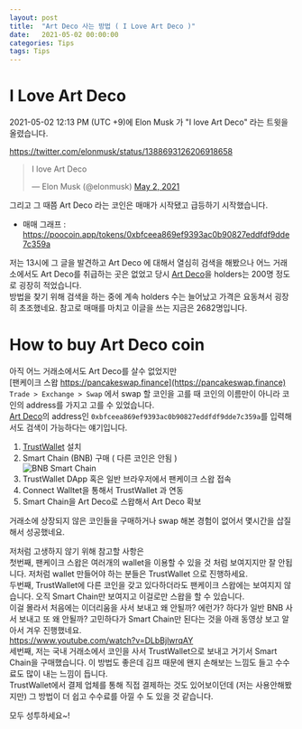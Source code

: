 ```yaml
---
layout: post
title:  "Art Deco 사는 방법 ( I Love Art Deco )"
date:   2021-05-02 00:00:00
categories: Tips
tags: Tips 
---
```



# I Love Art Deco 

2021-05-02 12:13 PM (UTC +9)에 Elon Musk 가 "I love Art Deco" 라는 트윗을 올렸습니다.   

https://twitter.com/elonmusk/status/1388693126206918658

<blockquote class="twitter-tweet"><p lang="en" dir="ltr">I love Art Deco</p>&mdash; Elon Musk (@elonmusk) <a href="https://twitter.com/elonmusk/status/1388693126206918658?ref_src=twsrc%5Etfw">May 2, 2021</a></blockquote> 

<!--more-->

그리고 그 때쯤 Art Deco 라는 코인은 매매가 시작됐고 급등하기 시작했습니다.  

  - 매매 그래프 : https://poocoin.app/tokens/0xbfceea869ef9393ac0b90827eddfdf9dde7c359a

저는 13시에 그 글을 발견하고 Art Deco 에 대해서 열심히 검색을 해봤으나 어느 거래소에서도 Art Deco를 취급하는 곳은 없었고 
당시 [Art Deco](https://bscscan.com/token/0xbfceea869ef9393ac0b90827eddfdf9dde7c359a)을 holders는 200명 정도로 굉장히 적었습니다.  
방법을 찾기 위해 검색을 하는 중에 계속 holders 수는 늘어났고 가격은 요동쳐서 굉장히 초조했네요. 참고로 매매를 마치고 이글을 쓰는 지금은 2682명입니다.  

# How to buy Art Deco coin

아직 어느 거래소에서도 Art Deco를 살수 없었지만  
[팬케이크 스왑 https://pancakeswap.finance](https://pancakeswap.finance) ```Trade > Exchange > Swap``` 에서 swap 할 코인을 고를 때 코인의 이름만이 아니라 코인의 address를 가지고 고를 수 있었습니다.  
[Art Deco](https://bscscan.com/token/0xbfceea869ef9393ac0b90827eddfdf9dde7c359a)의 address인 ```0xbfceea869ef9393ac0b90827eddfdf9dde7c359a```를 입력해서도 검색이 가능하다는 얘기입니다.  

  1. [TrustWallet](https://play.google.com/store/apps/details?id=com.wallet.crypto.trustapp&hl=ko&gl=US) 설치  
  2. Smart Chain (BNB) 구매 ( 다른 코인은 안됨 )  
    ![BNB Smart Chain](https://trustwallet.com/assets/images/wallets/smartchain.png)
  3. TrustWallet DApp 혹은 일반 브라우저에서 팬케이크 스왑 접속  
  4. Connect Walltet을 통해서 TrustWallet 과 연동  
  5. Smart Chain을 Art Deco로 스왑해서 Art Deco 확보   
  
거래소에 상장되지 않은 코인들을 구매하거나 swap 해본 경험이 없어서 몇시간을 삽질해서 성공했네요.  

저처럼 고생하지 않기 위해 참고할 사항은  
첫번째, 팬케이크 스왑은 여러개의 wallet을 이용할 수 있을 것 처럼 보여지지만 잘 안됩니다. 저처럼 wallet 만들어야 하는 분들은 TrustWallet 으로 진행하세요.  
두번째, TrustWallet에 다른 코인을 갖고 있다하더라도 팬케이크 스왑에는 보여지지 않습니다. 오직 Smart Chain만 보여지고 이걸로만 스왑을 할 수 있습니다.  
이걸 몰라서 처음에는 이더리움을 사서 보내고 왜 안될까? 에런가? 하다가 일반 BNB 사서 보내고 또 왜 안될까? 고민하다가 Smart Chain만 된다는 것을 아래 동영상 보고 알아서 겨우 진행했네요.  
https://www.youtube.com/watch?v=DLbBjlwrqAY  
세번째, 저는 국내 거래소에서 코인을 사서 TrustWallet으로 보내고 거기서 Smart Chain을 구매했습니다. 이 방법도 좋은데 김프 때문에 왠지 손해보는 느낌도 들고 수수료도 많이 내는 느낌이 듭니다.  
TrustWallet에서 결제 업체를 통해 직접 결제하는 것도 있어보이던데 (저는 사용안해봤지만) 그 방법이 더 쉽고 수수료를 아낄 수 도 있을 것 같습니다.  

모두 성투하세요~!
